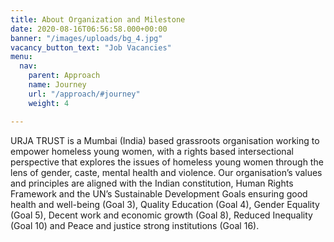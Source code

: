 ```yaml
---
title: About Organization and Milestone
date: 2020-08-16T06:56:58.000+00:00
banner: "/images/uploads/bg_4.jpg"
vacancy_button_text: "Job Vacancies"
menu:
  nav:
    parent: Approach
    name: Journey
    url: "/approach/#journey"
    weight: 4

---
```

URJA TRUST is a Mumbai (India) based grassroots organisation working to empower
homeless young women, with a rights based intersectional perspective that
explores the issues of homeless young women through the lens of gender, caste,
mental health and violence. Our organisation’s values and principles are
aligned with the Indian constitution, Human Rights Framework and the  UN’s
Sustainable Development Goals ensuring good health and well-being (Goal 3),
Quality Education (Goal 4), Gender Equality (Goal 5), Decent work and economic
growth (Goal 8), Reduced Inequality (Goal 10) and Peace and justice strong
institutions (Goal 16).
